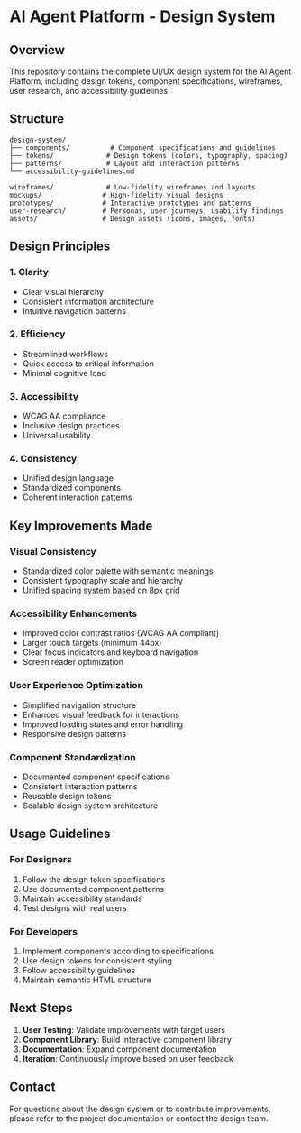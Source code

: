 # AI Agent Platform - Design System

## Overview
This repository contains the complete UI/UX design system for the AI Agent Platform, including design tokens, component specifications, wireframes, user research, and accessibility guidelines.

## Structure

```
design-system/
├── components/          # Component specifications and guidelines
├── tokens/             # Design tokens (colors, typography, spacing)
├── patterns/           # Layout and interaction patterns
└── accessibility-guidelines.md

wireframes/             # Low-fidelity wireframes and layouts
mockups/               # High-fidelity visual designs
prototypes/            # Interactive prototypes and patterns
user-research/         # Personas, user journeys, usability findings
assets/                # Design assets (icons, images, fonts)
```

## Design Principles

### 1. Clarity
- Clear visual hierarchy
- Consistent information architecture
- Intuitive navigation patterns

### 2. Efficiency
- Streamlined workflows
- Quick access to critical information
- Minimal cognitive load

### 3. Accessibility
- WCAG AA compliance
- Inclusive design practices
- Universal usability

### 4. Consistency
- Unified design language
- Standardized components
- Coherent interaction patterns

## Key Improvements Made

### Visual Consistency
- Standardized color palette with semantic meanings
- Consistent typography scale and hierarchy
- Unified spacing system based on 8px grid

### Accessibility Enhancements
- Improved color contrast ratios (WCAG AA compliant)
- Larger touch targets (minimum 44px)
- Clear focus indicators and keyboard navigation
- Screen reader optimization

### User Experience Optimization
- Simplified navigation structure
- Enhanced visual feedback for interactions
- Improved loading states and error handling
- Responsive design patterns

### Component Standardization
- Documented component specifications
- Consistent interaction patterns
- Reusable design tokens
- Scalable design system architecture

## Usage Guidelines

### For Designers
1. Follow the design token specifications
2. Use documented component patterns
3. Maintain accessibility standards
4. Test designs with real users

### For Developers
1. Implement components according to specifications
2. Use design tokens for consistent styling
3. Follow accessibility guidelines
4. Maintain semantic HTML structure

## Next Steps

1. **User Testing**: Validate improvements with target users
2. **Component Library**: Build interactive component library
3. **Documentation**: Expand component documentation
4. **Iteration**: Continuously improve based on user feedback

## Contact
For questions about the design system or to contribute improvements, please refer to the project documentation or contact the design team.